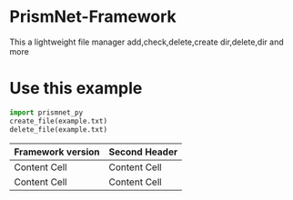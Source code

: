 # PrismNet-Framework
This a lightweight file manager add,check,delete,create dir,delete,dir and more
# Use this example
```python
import prismnet_py
create_file(example.txt)
delete_file(example.txt)
```
| Framework version | Second Header |
| ------------- | ------------- |
| Content Cell  | Content Cell  |
| Content Cell  | Content Cell  |
